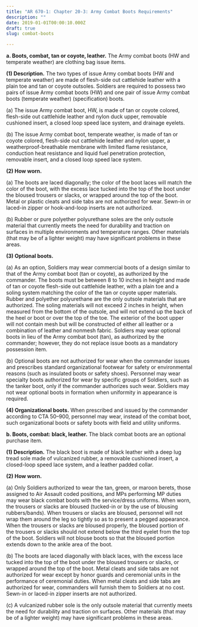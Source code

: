 ```yaml
---
title: "AR 670-1: Chapter 20-3: Army Combat Boots Requirements"
description: ""
date: 2019-01-01T00:00:10.000Z
draft: true
slug: combat-boots

---
```


<strong>a. Boots, combat, tan or coyote, leather.</strong> The Army combat boots (HW and temperate weather) are clothing bag issue items.

<strong>(1) Description.</strong> The two types of issue Army combat boots (HW and temperate weather) are made of flesh-side out cattlehide leather with a plain toe and tan or coyote outsoles. Soldiers are required to possess two pairs of issue Army combat boots (HW) and one pair of issue Army combat boots (temperate weather) (specification) boots.

(a) The issue Army combat boot, HW, is made of tan or coyote colored, flesh-side out cattlehide leather and nylon duck upper, removable cushioned insert, a closed loop speed lace system, and drainage eyelets.

(b) The issue Army combat boot, temperate weather, is made of tan or coyote colored, flesh-side out cattlehide leather and nylon upper, a weatherproof-breathable membrane with limited flame resistance, conduction heat resistance and liquid fuel penetration protection, removable insert, and a closed loop speed lace system.

<strong>(2) How worn.</strong>

(a) The boots are laced diagonally; the color of the boot laces will match the color of the boot, with the excess lace tucked into the top of the boot under the bloused trousers or slacks, or wrapped around the top of the boot. Metal or plastic cleats and side tabs are not authorized for wear. Sewn-in or laced-in zipper or hook-and-loop inserts are not authorized.

(b) Rubber or pure polyether polyurethane soles are the only outsole material that currently meets the need for durability and traction on surfaces in multiple environments and temperature ranges. Other materials (that may be of a lighter weight) may have significant problems in these areas.

<strong>(3) Optional boots.</strong>

(a) As an option, Soldiers may wear commercial boots of a design similar to that of the Army combat boot (tan or coyote), as authorized by the commander. The boots must be between 8 to 10 inches in height and made of tan or coyote flesh-side out cattlehide leather, with a plain toe and a soling system matching the color of the tan or coyote upper materials. Rubber and polyether polyurethane are the only outsole materials that are authorized. The soling materials will not exceed 2 inches in height, when measured from the bottom of the outsole, and will not extend up the back of the heel or boot or over the top of the toe. The exterior of the boot upper will not contain mesh but will be constructed of either all leather or a combination of leather and nonmesh fabric. Soldiers may wear optional boots in lieu of the Army combat boot (tan), as authorized by the commander; however, they do not replace issue boots as a mandatory possession item.

(b) Optional boots are not authorized for wear when the commander issues and prescribes standard organizational footwear for safety or environmental reasons (such as insulated boots or safety shoes). Personnel may wear specialty boots authorized for wear by specific groups of Soldiers, such as the tanker boot, only if the commander authorizes such wear. Soldiers may not wear optional boots in formation when uniformity in appearance is required.

<strong>(4) Organizational boots.</strong> When prescribed and issued by the commander according to CTA 50–900, personnel may wear, instead of the combat boot, such organizational boots or safety boots with field and utility uniforms.

<strong>b. Boots, combat: black, leather.</strong> The black combat boots are an optional purchase item.

<strong>(1) Description.</strong> The black boot is made of black leather with a deep lug tread sole made of vulcanized rubber, a removable cushioned insert, a closed-loop speed lace system, and a leather padded collar.

<strong>(2) How worn.</strong>

(a) Only Soldiers authorized to wear the tan, green, or maroon berets, those assigned to Air Assault coded positions, and MPs performing MP duties may wear black combat boots with the service/dress uniforms. When worn, the trousers or slacks are bloused (tucked-in or by the use of blousing rubbers/bands). When trousers or slacks are bloused, personnel will not wrap them around the leg so tightly so as to present a pegged appearance. When the trousers or slacks are bloused properly, the bloused portion of the trousers or slacks should not extend below the third eyelet from the top of the boot. Soldiers will not blouse boots so that the bloused portion extends down to the ankle area of the boot.

(b) The boots are laced diagonally with black laces, with the excess lace tucked into the top of the boot under the bloused trousers or slacks, or wrapped around the top of the boot. Metal cleats and side tabs are not authorized for wear except by honor guards and ceremonial units in the performance of ceremonial duties. When metal cleats and side tabs are authorized for wear, commanders will furnish them to Soldiers at no cost. Sewn-in or laced-in zipper inserts are not authorized.

(c) A vulcanized rubber sole is the only outsole material that currently meets the need for durability and traction on surfaces. Other materials (that may be of a lighter weight) may have significant problems in these areas.
